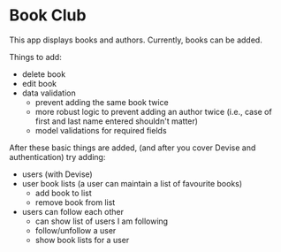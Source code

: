 # Book Club

This app displays books and authors. Currently, books can be added.

Things to add:
- delete book
- edit book
- data validation
  - prevent adding the same book twice
  - more robust logic to prevent adding an author twice (i.e., case of first and last name entered shouldn't matter)
  - model validations for required fields

After these basic things are added, (and after you cover Devise and authentication) try adding:
- users (with Devise)
- user book lists (a user can maintain a list of favourite books)
  - add book to list
  - remove book from list
- users can follow each other
  - can show list of users I am following
  - follow/unfollow a user
  - show book lists for a user